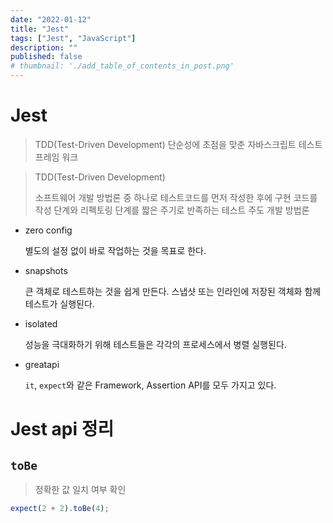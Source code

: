 ```yaml
---
date: "2022-01-12"
title: "Jest"
tags: ["Jest", "JavaScript"]
description: ""
published: false
# thumbnail: './add_table_of_contents_in_post.png'
---
```


# Jest

> TDD(Test-Driven Development) 단순성에 초점을 맞춘 자바스크립트 테스트 프레임 워크

> TDD(Test-Driven Development)
>
> 소프트웨어 개발 방법론 중 하나로 테스트코드를 먼저 작성한 후에 구현 코드를 작성 단계와 리펙토링 단계를 짧은 주기로 반족하는 테스트 주도 개발 방법론

- zero config

  별도의 설정 없이 바로 작업하는 것을 목표로 한다.

- snapshots

  큰 객체로 테스트하는 것을 쉽게 만든다. 스냅샷 또는 인라인에 저장된 객체화 함께 테스트가 실행된다.

- isolated

  성능을 극대화하기 위해 테스트들은 각각의 프로세스에서 병렬 실행된다.

- greatapi

  `it`, `expect`와 같은 Framework, Assertion API를 모두 가지고 있다.

# Jest api 정리

## `toBe`

> 정확한 값 일치 여부 확인

```javascript
expect(2 + 2).toBe(4);
```
